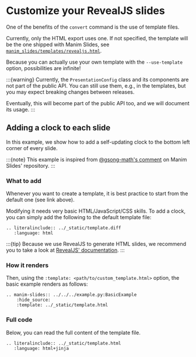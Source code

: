 # Customize your RevealJS slides

One of the benefits of the `convert` command is the use of template files.

Currently, only the HTML export uses one. If not specified, the template
will be the one shipped with Manim Slides, see
[`manim_slides/templates/revealjs.html`](https://github.com/jeertmans/manim-slides/blob/main/manim_slides/templates/revealjs.html).

Because you can actually use your own template with  the `--use-template`
option, possibilities are infinite!

:::{warning}
Currently, the `PresentationConfig` class and its components
are not part of the public API. You can still use them, e.g.,
in the templates, but you may expect breaking changes between
releases.

Eventually, this will become part of the public API too,
and we will document its usage.
:::

## Adding a clock to each slide

In this example, we show how to add a self-updating clock
to the bottom left corner of every slide.

:::{note}
This example is inspired from
[@gsong-math's comment](https://github.com/jeertmans/manim-slides/issues/356#issuecomment-1902626943)
on Manim Slides' repository.
:::

### What to add

Whenever you want to create a template, it is best practice
to start from the default one (see link above).

Modifying it needs very basic HTML/JavaScript/CSS skills.
To add a clock, you can simply add the following to the
default template file:

```{eval-rst}
.. literalinclude:: ../_static/template.diff
   :language: html
```

:::{tip}
Because we use RevealJS to generate HTML slides,
we recommend you to take a look at
[RevealJS' documentation](https://revealjs.com/).
:::

### How it renders

Then, using the `:template: <path/to/custom_template.html>`
option, the basic example renders as follows:

```{eval-rst}
.. manim-slides:: ../../../example.py:BasicExample
    :hide_source:
    :template: ../_static/template.html
```

### Full code

Below, you can read the full content of the template file.

```{eval-rst}
.. literalinclude:: ../_static/template.html
   :language: html+jinja
```
